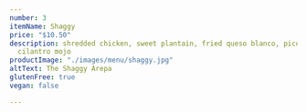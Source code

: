 ```yaml
---
number: 3
itemName: Shaggy
price: "$10.50"
description: shredded chicken, sweet plantain, fried queso blanco, pico de gallo,
  cilantro mojo
productImage: "./images/menu/shaggy.jpg"
altText: The Shaggy Arepa
glutenFree: true
vegan: false

---
```

